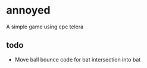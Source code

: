 # annoyed
A simple game using cpc telera





## todo
-   Move ball bounce code for bat intersection into bat

